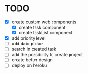 # TODO

- [x] create custom web components
    - [x] create task component
    - [x] create taskList component
- [x] add priority level
- [ ] add date picker
- [ ] search in created task
- [ ] add the possibility to create project
- [ ] create better design
- [ ] deploy on heroku
